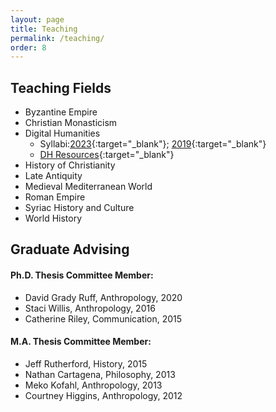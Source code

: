```yaml
---
layout: page
title: Teaching
permalink: /teaching/
order: 8
---
```



## Teaching Fields
 - Byzantine Empire
 - Christian Monasticism
 - Digital Humanities 
	- Syllabi:[2023](https://dlschwartz.github.io/2023aHIST630/){:target="_blank"}; [2019](https://dlschwartz.github.io/2019cHIST630){:target="_blank"}
	- [DH Resources](https://dlschwartz.github.io/digital-history/){:target="_blank"}
 - History of Christianity
 - Late Antiquity
 - Medieval Mediterranean World
 - Roman Empire
 - Syriac History and Culture
 - World History




## Graduate Advising

#### Ph.D. Thesis Committee Member:
 - David Grady Ruff, Anthropology, 2020
 - Staci Willis, Anthropology, 2016  
 - Catherine Riley, Communication, 2015

#### M.A. Thesis Committee Member: 
 - Jeff Rutherford, History, 2015  
 - Nathan Cartagena, Philosophy, 2013  
 - Meko Kofahl, Anthropology, 2013  
 - Courtney Higgins, Anthropology, 2012  



[jekyll-organization]: https://github.com/jekyll
